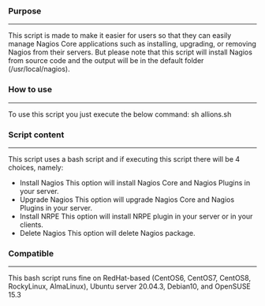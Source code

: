 ### Purpose

---
This script is made to make it easier for users so that they can easily manage Nagios Core applications such as installing, upgrading, or removing Nagios from their servers. But please note that this script will install Nagios from source code and the output will be in the default folder (/usr/local/nagios).




### How to use

---
To use this script you just execute the below command:
sh allions.sh




### Script content

---
This script uses a bash script and if executing this script there will be 4 choices, namely:
* Install Nagios
This option will install Nagios Core and Nagios Plugins in your server.
* Upgrade Nagios
This option will upgrade Nagios Core and Nagios Plugins in your server.
* Install NRPE
This option will install NRPE plugin in your server or in your clients.
* Delete Nagios
This option will delete Nagios package.


 
### Compatible

---
This bash script runs fine on RedHat-based (CentOS6, CentOS7, CentOS8, RockyLinux, AlmaLinux), Ubuntu server 20.04.3, Debian10, and OpenSUSE 15.3
